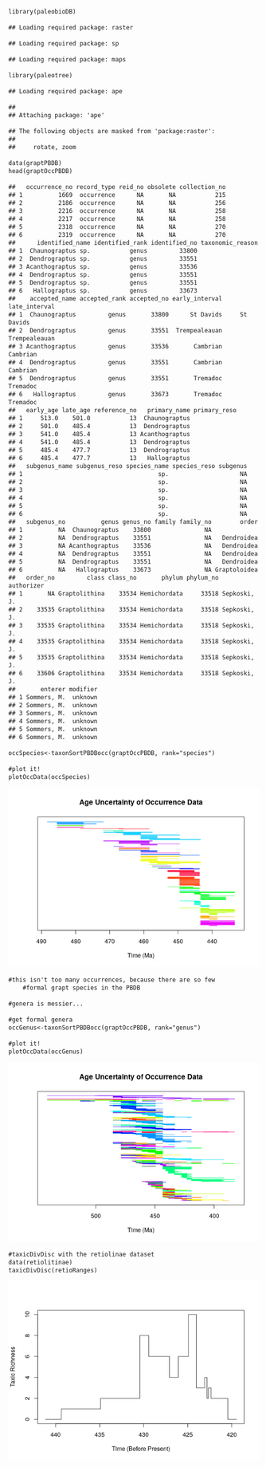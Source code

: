     library(paleobioDB)

    ## Loading required package: raster

    ## Loading required package: sp

    ## Loading required package: maps

    library(paleotree)

    ## Loading required package: ape

    ## 
    ## Attaching package: 'ape'

    ## The following objects are masked from 'package:raster':
    ## 
    ##     rotate, zoom

    data(graptPBDB)
    head(graptOccPBDB)

    ##   occurrence_no record_type reid_no obsolete collection_no
    ## 1          1669  occurrence      NA       NA           215
    ## 2          2186  occurrence      NA       NA           256
    ## 3          2216  occurrence      NA       NA           258
    ## 4          2217  occurrence      NA       NA           258
    ## 5          2318  occurrence      NA       NA           270
    ## 6          2319  occurrence      NA       NA           270
    ##      identified_name identified_rank identified_no taxonomic_reason
    ## 1  Chaunograptus sp.           genus         33800                 
    ## 2  Dendrograptus sp.           genus         33551                 
    ## 3 Acanthograptus sp.           genus         33536                 
    ## 4  Dendrograptus sp.           genus         33551                 
    ## 5  Dendrograptus sp.           genus         33551                 
    ## 6   Hallograptus sp.           genus         33673                 
    ##    accepted_name accepted_rank accepted_no early_interval late_interval
    ## 1  Chaunograptus         genus       33800      St Davids     St Davids
    ## 2  Dendrograptus         genus       33551  Trempealeauan Trempealeauan
    ## 3 Acanthograptus         genus       33536       Cambrian      Cambrian
    ## 4  Dendrograptus         genus       33551       Cambrian      Cambrian
    ## 5  Dendrograptus         genus       33551       Tremadoc      Tremadoc
    ## 6   Hallograptus         genus       33673       Tremadoc      Tremadoc
    ##   early_age late_age reference_no   primary_name primary_reso
    ## 1     513.0    501.0           13  Chaunograptus             
    ## 2     501.0    485.4           13  Dendrograptus             
    ## 3     541.0    485.4           13 Acanthograptus             
    ## 4     541.0    485.4           13  Dendrograptus             
    ## 5     485.4    477.7           13  Dendrograptus             
    ## 6     485.4    477.7           13   Hallograptus             
    ##   subgenus_name subgenus_reso species_name species_reso subgenus
    ## 1                                      sp.                    NA
    ## 2                                      sp.                    NA
    ## 3                                      sp.                    NA
    ## 4                                      sp.                    NA
    ## 5                                      sp.                    NA
    ## 6                                      sp.                    NA
    ##   subgenus_no          genus genus_no family family_no        order
    ## 1          NA  Chaunograptus    33800               NA             
    ## 2          NA  Dendrograptus    33551               NA   Dendroidea
    ## 3          NA Acanthograptus    33536               NA   Dendroidea
    ## 4          NA  Dendrograptus    33551               NA   Dendroidea
    ## 5          NA  Dendrograptus    33551               NA   Dendroidea
    ## 6          NA   Hallograptus    33673               NA Graptoloidea
    ##   order_no         class class_no       phylum phylum_no   authorizer
    ## 1       NA Graptolithina    33534 Hemichordata     33518 Sepkoski, J.
    ## 2    33535 Graptolithina    33534 Hemichordata     33518 Sepkoski, J.
    ## 3    33535 Graptolithina    33534 Hemichordata     33518 Sepkoski, J.
    ## 4    33535 Graptolithina    33534 Hemichordata     33518 Sepkoski, J.
    ## 5    33535 Graptolithina    33534 Hemichordata     33518 Sepkoski, J.
    ## 6    33606 Graptolithina    33534 Hemichordata     33518 Sepkoski, J.
    ##       enterer modifier
    ## 1 Sommers, M.  unknown
    ## 2 Sommers, M.  unknown
    ## 3 Sommers, M.  unknown
    ## 4 Sommers, M.  unknown
    ## 5 Sommers, M.  unknown
    ## 6 Sommers, M.  unknown

    occSpecies<-taxonSortPBDBocc(graptOccPBDB, rank="species")

    #plot it!
    plotOccData(occSpecies)

![](classwork-tues-3-7_files/figure-markdown_strict/unnamed-chunk-3-1.png)

    #this isn't too many occurrences, because there are so few
        #formal grapt species in the PBDB

    #genera is messier...

    #get formal genera
    occGenus<-taxonSortPBDBocc(graptOccPBDB, rank="genus")

    #plot it!
    plotOccData(occGenus)

![](classwork-tues-3-7_files/figure-markdown_strict/unnamed-chunk-4-1.png)

    #taxicDivDisc with the retiolinae dataset
    data(retiolitinae)
    taxicDivDisc(retioRanges)

![](classwork-tues-3-7_files/figure-markdown_strict/unnamed-chunk-5-1.png)
